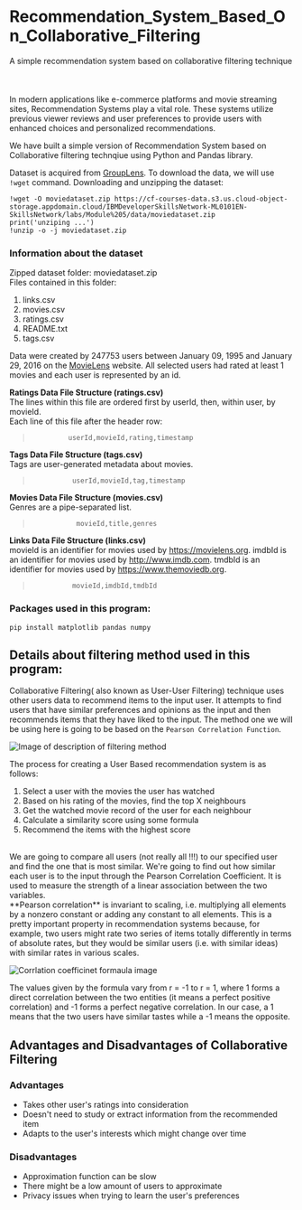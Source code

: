 # Recommendation_System_Based_On_Collaborative_Filtering
A simple recommendation system based on collaborative filtering technique
<br></br>
<br></br>
In modern applications like e-commerce platforms and movie streaming sites, Recommendation Systems play a vital role. These systems utilize previous viewer reviews and user preferences to provide users with enhanced choices and personalized recommendations.

We have built a simple version of Recommendation System based on Collaborative filtering technqiue using Python and Pandas library.

Dataset is acquired from [GroupLens](https://grouplens.org/datasets/movielens/?utm_medium=Exinfluencer&utm_source=Exinfluencer&utm_content=000026UJ&utm_term=10006555&utm_id=NA-SkillsNetwork-Channel-SkillsNetworkCoursesIBMDeveloperSkillsNetworkML0101ENSkillsNetwork1047-2022-01-01). 
To download the data, we will use `!wget` command.
Downloading and unzipping the dataset:
```
!wget -O moviedataset.zip https://cf-courses-data.s3.us.cloud-object-storage.appdomain.cloud/IBMDeveloperSkillsNetwork-ML0101EN-SkillsNetwork/labs/Module%205/data/moviedataset.zip
print('unziping ...')
!unzip -o -j moviedataset.zip 
```

### Information about the dataset
Zipped dataset folder:  moviedataset.zip    </br>
Files contained in this folder:
1. links.csv 
2. movies.csv
3. ratings.csv
4. README.txt
5. tags.csv

Data were created by 247753 users between January 09, 1995 and January 29, 2016 on the [MovieLens](http://movielens.org) website. All selected users had rated at least 1 movies and  each user is represented by an id.

**Ratings Data File Structure (ratings.csv)**   </br>
The lines within this file are ordered first by userId, then, within user, by movieId.   </br>
Each line of this file after the header row:    </br>
>              userId,movieId,rating,timestamp
              
**Tags Data File Structure (tags.csv)**   </br>
Tags are user-generated metadata about movies.    </br>
>               userId,movieId,tag,timestamp
                
**Movies Data File Structure (movies.csv)**   </br>
Genres are a pipe-separated list.   </br>
>                movieId,title,genres

**Links Data File Structure (links.csv)**     </br>
movieId is an identifier for movies used by <https://movielens.org>. imdbId is an identifier for movies used by <http://www.imdb.com>. tmdbId is an identifier for movies used by <https://www.themoviedb.org>.   </br>
>               movieId,imdbId,tmdbId
                
                

### Packages used in this program:
```
pip install matplotlib pandas numpy
```

## Details about filtering method used in this program:
Collaborative Filtering( also known as User-User Filtering) technique uses other users data to recommend items to the input user. It attempts to find users that have similar preferences and opinions as the input and then recommends items that they have liked to the input. The method one we will be using here is going to be based on the `Pearson Correlation Function`.

![Image of description of filtering method](https://cf-courses-data.s3.us.cloud-object-storage.appdomain.cloud/IBMDeveloperSkillsNetwork-ML0101EN-SkillsNetwork/labs/Module%205/images/User_Item.png)

The process for creating a User Based recommendation system is as follows:
1. Select a user with the movies the user has watched
2. Based on his rating of the movies, find the top X neighbours
3. Get the watched movie record of the user for each neighbour
4. Calculate a similarity score using some formula
5. Recommend the items with the highest score
</br>
We are going to compare all users (not really all !!!) to our specified user and find the one that is most similar.
We're going to find out how similar each user is to the input through the Pearson Correlation Coefficient. It is used to measure the strength of a linear association between the two variables. 
</br>
**Pearson correlation** is invariant to scaling, i.e. multiplying all elements by a nonzero constant or adding any constant to all elements. This is a pretty important property in recommendation systems because, for example, two users might rate two series of items totally differently in terms of absolute rates, but they would be similar users (i.e. with similar ideas) with similar rates in various scales. 

![Corrlation coefficinet formaula image](https://editor.analyticsvidhya.com/uploads/39170Formula.JPG)

The values given by the formula vary from r = -1 to r = 1, where 1 forms a direct correlation between the two entities (it means a perfect positive correlation) and -1 forms a perfect negative correlation. In our case, a 1 means that the two users have similar tastes while a -1 means the opposite.
</br>

## Advantages and Disadvantages of Collaborative Filtering
### Advantages
* Takes other user's ratings into consideration
* Doesn't need to study or extract information from the recommended item
* Adapts to the user's interests which might change over time
### Disadvantages
* Approximation function can be slow
* There might be a low amount of users to approximate
* Privacy issues when trying to learn the user's preferences
